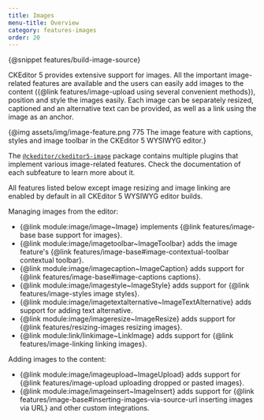 ```yaml
---
title: Images
menu-title: Overview
category: features-images
order: 20
---
```


{@snippet features/build-image-source}

CKEditor 5 provides extensive support for images. All the important image-related features are available and the users can easily add images to the content ({@link features/image-upload using several convenient methods}), position and style the images easily. Each image can be separately resized, captioned and an alternative text can be provided, as well as a link using the image as an anchor.

{@img assets/img/image-feature.png 775 The image feature with captions, styles and image toolbar in the CKEditor 5 WYSIWYG editor.}

The [`@ckeditor/ckeditor5-image`](https://www.npmjs.com/package/@ckeditor/ckeditor5-image) package contains multiple plugins that implement various image-related features. Check the documentation of each subfeature to learn more about it.

<info-box info>
	All features listed below except image resizing and image linking are enabled by default in all CKEditor 5 WYSIWYG editor builds.
</info-box>

Managing images from the editor:
* {@link module:image/image~Image} implements {@link features/image-base base support for images}.
* {@link module:image/imagetoolbar~ImageToolbar} adds the image feature's {@link features/image-base#image-contextual-toolbar contextual toolbar}.
* {@link module:image/imagecaption~ImageCaption} adds support for {@link features/image-base#image-captions captions}.
* {@link module:image/imagestyle~ImageStyle} adds support for {@link features/image-styles image styles}.
* {@link module:image/imagetextalternative~ImageTextAlternative} adds support for adding text alternative.
* {@link module:image/imageresize~ImageResize} adds support for {@link features/resizing-images resizing images}.
* {@link module:link/linkimage~LinkImage} adds support for {@link features/image-linking linking images}.

Adding images to the content:
* {@link module:image/imageupload~ImageUpload} adds support for {@link features/image-upload uploading dropped or pasted images}.
* {@link module:image/imageinsert~ImageInsert} adds support for {@link features/image-base#inserting-images-via-source-url inserting images via URL} and other custom integrations.

<!--
The all-features-included demo may go here, but we may decide on a better placement as well.
-->